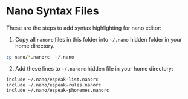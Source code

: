 Nano Syntax Files
============================

These are the steps to add syntax highlighting for nano editor:

1. Copy all `nanorc` files in this folder into `~/.nano` hidden folder in your home directory.

```bash
cp nano/*.nanorc  ~/.nano
```

2. Add these lines to `~/.nanorc` hidden file in your home directory:

```
include ~/.nano/espeak-list.nanorc
include ~/.nano/espeak-rules.nanorc
include ~/.nano/espeak-phonemes.nanorc
```

